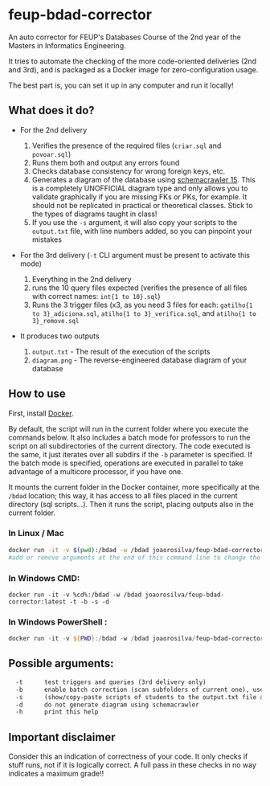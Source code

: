 # feup-bdad-corrector
An auto corrector for FEUP's Databases Course of the 2nd year of the Masters in Informatics Engineering.

It tries to automate the checking of the more code-oriented deliveries (2nd and 3rd), and is packaged as a Docker image for zero-configuration usage.

The best part is, you can set it up in any computer and run it locally!

## What does it do?

- For the 2nd delivery
  1. Verifies the presence of the required files (`criar.sql` and `povoar.sql`)
  2. Runs them both and output any errors found
  3. Checks database consistency for wrong foreign keys, etc.
  4. Generates a diagram of the database using [schemacrawler 15](https://www.schemacrawler.com/). This is a completely UNOFFICIAL diagram type and only allows you to validate graphically if you are missing FKs or PKs, for example. It should not be replicated in practical or theoretical classes. Stick to the types of diagrams taught in class!
  5. If you use the `-s` argument, it will also copy your scripts to the `output.txt` file, with line numbers added, so you can pinpoint your mistakes

- For the 3rd delivery  (`-t` CLI argument must be present to activate this mode)
  1. Everything in the 2nd delivery
  2. runs the 10 query files expected (verifies the presence of all files with correct names: `int{1 to 10}.sql`)
  2. Runs the 3 trigger files (x3, as you need 3 files for each: `gatilho{1 to 3}_adiciona.sql`, `atilho{1 to 3}_verifica.sql`, and `atilho{1 to 3}_remove.sql`

- It produces two outputs
  1. `output.txt` - The result of the execution of the scripts
  2. `diagram.png` - The reverse-engineered database diagram of your database
## How to use

First, install [Docker](https://docs.docker.com/get-docker/).

By default, the script will run in the current folder where you execute the commands below. It also includes a batch mode for professors to run the script on all subdirectories of the current directory. The code executed is the same, it just iterates over all subdirs if the `-b` parameter is specified. If the batch mode is specified, operations are executed in parallel to take advantage of a multicore processor, if you have one.

It mounts the current folder in the Docker container, more specifically at the `/bdad` location; this way, it has access to all files placed in the current directory (sql scripts...). Then it runs the script, placing outputs also in the current folder.

### In Linux / Mac

```bash
docker run -it -v $(pwd):/bdad -w /bdad joaorosilva/feup-bdad-corrector:latest -t -b -s -d
#add or remove arguments at the end of this command line to change the behaviour of the script accordingly
```

### In Windows CMD:

```shell
docker run -it -v %cd%:/bdad -w /bdad joaorosilva/feup-bdad-corrector:latest -t -b -s -d
```

### In Windows PowerShell :

```PowerShell
docker run -it -v ${PWD}:/bdad -w /bdad joaorosilva/feup-bdad-corrector:latest -t -b -s -d
```

## Possible arguments:
```txt
  -t      test triggers and queries (3rd delivery only)
  -b      enable batch correction (scan subfolders of current one), useful for professors
  -s      (show/copy-paste scripts of students to the output.txt file after running checks
  -d      do not generate diagram using schemacrawler
  -h      print this help
```

## Important disclaimer

Consider this an indication of correctness of your code. It only checks if stuff runs, not if it is logically correct. A full pass in these checks in no way indicates a maximum grade!!
